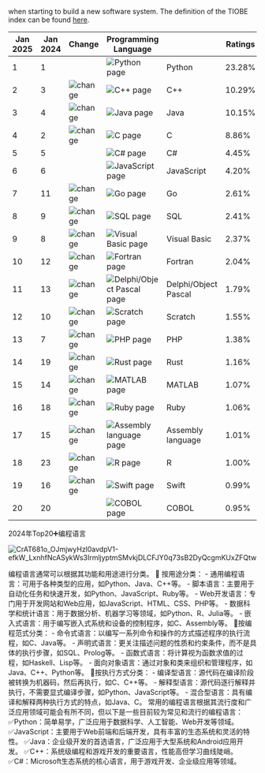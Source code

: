 when starting to build a new software system. The definition of the TIOBE index can be found [here](https://www.tiobe.com/tiobe-index/programminglanguages_definition).

| Jan 2025 | Jan 2024 | Change                                                                            | Programming Language                                                                                                    |                      | Ratings | Change |
| -------- | -------- | --------------------------------------------------------------------------------- | ----------------------------------------------------------------------------------------------------------------------- | -------------------- | ------- | ------ |
| 1        | 1        |                                                                                   | ![Python page](https://www.tiobe.com/wp-content/themes/tiobe/tiobe-index/images/Python.png)                             | Python               | 23.28%  | +9.32% |
| 2        | 3        | ![change](https://www.tiobe.com/wp-content/themes/tiobe/tpci/images/up.png)       | ![C++ page](https://www.tiobe.com/wp-content/themes/tiobe/tiobe-index/images/C__.png)                                   | C++                  | 10.29%  | +0.33% |
| 3        | 4        | ![change](https://www.tiobe.com/wp-content/themes/tiobe/tpci/images/up.png)       | ![Java page](https://www.tiobe.com/wp-content/themes/tiobe/tiobe-index/images/Java.png)                                 | Java                 | 10.15%  | +2.28% |
| 4        | 2        | ![change](https://www.tiobe.com/wp-content/themes/tiobe/tpci/images/down.png)     | ![C page](https://www.tiobe.com/wp-content/themes/tiobe/tiobe-index/images/C.png)                                       | C                    | 8.86%   | -2.59% |
| 5        | 5        |                                                                                   | ![C# page](https://www.tiobe.com/wp-content/themes/tiobe/tiobe-index/images/C_.png)                                     | C#                   | 4.45%   | -2.71% |
| 6        | 6        |                                                                                   | ![JavaScript page](https://www.tiobe.com/wp-content/themes/tiobe/tiobe-index/images/JavaScript.png)                     | JavaScript           | 4.20%   | +1.43% |
| 7        | 11       | ![change](https://www.tiobe.com/wp-content/themes/tiobe/tpci/images/upup.png)     | ![Go page](https://www.tiobe.com/wp-content/themes/tiobe/tiobe-index/images/Go.png)                                     | Go                   | 2.61%   | +1.24% |
| 8        | 9        | ![change](https://www.tiobe.com/wp-content/themes/tiobe/tpci/images/up.png)       | ![SQL page](https://www.tiobe.com/wp-content/themes/tiobe/tiobe-index/images/SQL.png)                                   | SQL                  | 2.41%   | +0.95% |
| 9        | 8        | ![change](https://www.tiobe.com/wp-content/themes/tiobe/tpci/images/down.png)     | ![Visual Basic page](https://www.tiobe.com/wp-content/themes/tiobe/tiobe-index/images/Visual_Basic.png)                 | Visual Basic         | 2.37%   | +0.77% |
| 10       | 12       | ![change](https://www.tiobe.com/wp-content/themes/tiobe/tpci/images/up.png)       | ![Fortran page](https://www.tiobe.com/wp-content/themes/tiobe/tiobe-index/images/Fortran.png)                           | Fortran              | 2.04%   | +0.94% |
| 11       | 13       | ![change](https://www.tiobe.com/wp-content/themes/tiobe/tpci/images/up.png)       | ![Delphi/Object Pascal page](https://www.tiobe.com/wp-content/themes/tiobe/tiobe-index/images/Delphi_Object_Pascal.png) | Delphi/Object Pascal | 1.79%   | +0.70% |
| 12       | 10       | ![change](https://www.tiobe.com/wp-content/themes/tiobe/tpci/images/down.png)     | ![Scratch page](https://www.tiobe.com/wp-content/themes/tiobe/tiobe-index/images/Scratch.png)                           | Scratch              | 1.55%   | +0.11% |
| 13       | 7        | ![change](https://www.tiobe.com/wp-content/themes/tiobe/tpci/images/downdown.png) | ![PHP page](https://www.tiobe.com/wp-content/themes/tiobe/tiobe-index/images/PHP.png)                                   | PHP                  | 1.38%   | -0.41% |
| 14       | 19       | ![change](https://www.tiobe.com/wp-content/themes/tiobe/tpci/images/upup.png)     | ![Rust page](https://www.tiobe.com/wp-content/themes/tiobe/tiobe-index/images/Rust.png)                                 | Rust                 | 1.16%   | +0.37% |
| 15       | 14       | ![change](https://www.tiobe.com/wp-content/themes/tiobe/tpci/images/down.png)     | ![MATLAB page](https://www.tiobe.com/wp-content/themes/tiobe/tiobe-index/images/MATLAB.png)                             | MATLAB               | 1.07%   | +0.09% |
| 16       | 18       | ![change](https://www.tiobe.com/wp-content/themes/tiobe/tpci/images/up.png)       | ![Ruby page](https://www.tiobe.com/wp-content/themes/tiobe/tiobe-index/images/Ruby.png)                                 | Ruby                 | 1.06%   | +0.25% |
| 17       | 15       | ![change](https://www.tiobe.com/wp-content/themes/tiobe/tpci/images/down.png)     | ![Assembly language page](https://www.tiobe.com/wp-content/themes/tiobe/tiobe-index/images/Assembly_language.png)       | Assembly language    | 1.01%   | +0.10% |
| 18       | 23       | ![change](https://www.tiobe.com/wp-content/themes/tiobe/tpci/images/upup.png)     | ![R page](https://www.tiobe.com/wp-content/themes/tiobe/tiobe-index/images/R.png)                                       | R                    | 1.00%   | +0.27% |
| 19       | 16       | ![change](https://www.tiobe.com/wp-content/themes/tiobe/tpci/images/down.png)     | ![Swift page](https://www.tiobe.com/wp-content/themes/tiobe/tiobe-index/images/Swift.png)                               | Swift                | 0.99%   | +0.10% |
| 20       | 20       |                                                                                   | ![COBOL page](https://www.tiobe.com/wp-content/themes/tiobe/tiobe-index/images/COBOL.png)                               | COBOL                | 0.95%   | +0.17% |

2024年Top20➕编程语言

![CrAT681o_OJmjwyHzl0avdpV1-efkW_LxnhfNcASykWs3IrmljyptmSMvkjDLCFJY0q73sB2DyQcgmKUxZFQtw](C:\Users\QUENCH~1\AppData\Local\Temp\CrAT681o_OJmjwyHzl0avdpV1-efkW_LxnhfNcASykWs3IrmljyptmSMvkjDLCFJY0q73sB2DyQcgmKUxZFQtw.jpg)

编程语言通常可以根据其功能和用途进行分类。 🔗 按用途分类： - 通用编程语言：可用于各种类型的应用，如Python、Java、C++等。 - 脚本语言：主要用于自动化任务和快速开发，如Python、JavaScript、Ruby等。 - Web开发语言：专门用于开发网站和Web应用，如JavaScript、HTML、CSS、PHP等。 - 数据科学和统计语言：用于数据分析、机器学习等领域，如Python、R、Julia等。 - 嵌入式语言：用于编写嵌入式系统和设备的控制程序，如C、Assembly等。  🔗按编程范式分类： - 命令式语言：以编写一系列命令和操作的方式描述程序的执行流程，如C、Java等。 - 声明式语言：更关注描述问题的性质和约束条件，而不是具体的执行步骤，如SQL、Prolog等。 - 函数式语言：将计算视为函数求值的过程，如Haskell、Lisp等。 - 面向对象语言：通过对象和类来组织和管理程序，如Java、C++、Python等。  🔗按执行方式分类： - 编译型语言：源代码在编译阶段被转换为机器码，然后再执行，如C、C++等。 - 解释型语言：源代码逐行解释并执行，不需要显式编译步骤，如Python、JavaScript等。 - 混合型语言：具有编译和解释两种执行方式的特点，如Java、C。  常用的编程语言根据其流行度和广泛应用领域可能会有所不同，但以下是一些目前较为常见和流行的编程语言： ✅Python：简单易学，广泛应用于数据科学、人工智能、Web开发等领域。 ✅JavaScript：主要用于Web前端和后端开发，具有丰富的生态系统和灵活的特性。 ✅Java：企业级开发的首选语言，广泛应用于大型系统和Android应用开发。 ✅C++：系统级编程和游戏开发的重要语言，性能高但学习曲线陡峭。 ✅C#：Microsoft生态系统的核心语言，用于游戏开发、企业级应用等领域。 
